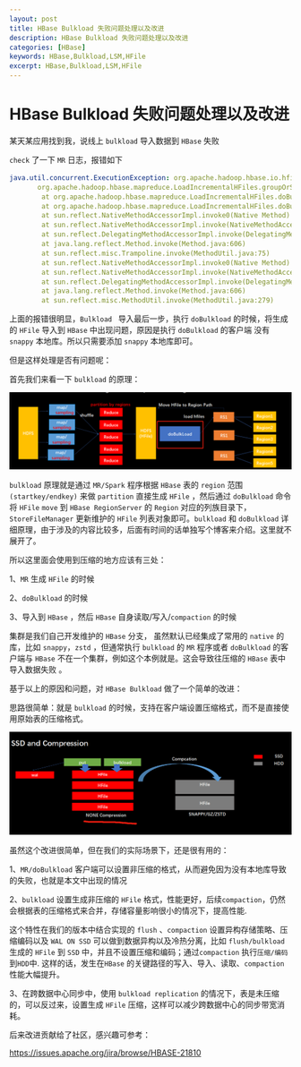 ```yaml
---
layout: post
title: HBase Bulkload 失败问题处理以及改进
description: HBase Bulkload 失败问题处理以及改进
categories: [HBase]
keywords: HBase,Bulkload,LSM,HFile
excerpt: HBase,Bulkload,LSM,HFile
---
```


#  HBase Bulkload 失败问题处理以及改进

某天某应用找到我，说线上 `bulkload` 导入数据到 `HBase` 失败

`check` 了一下 `MR` 日志，报错如下

```yaml
java.util.concurrent.ExecutionException: org.apache.hadoop.hbase.io.hfile.CorruptHFileException: Problem reading HFile Trailer from file hdfs://******/*****/f1/2adb6a82818642aca73daf999063f655
       org.apache.hadoop.hbase.mapreduce.LoadIncrementalHFiles.groupOrSplitPhase(LoadIncrementalHFiles.java:584)
        at org.apache.hadoop.hbase.mapreduce.LoadIncrementalHFiles.doBulkLoad(LoadIncrementalHFiles.java:440)
        at org.apache.hadoop.hbase.mapreduce.LoadIncrementalHFiles.doBulkLoad(LoadIncrementalHFiles.java:327)
        at sun.reflect.NativeMethodAccessorImpl.invoke0(Native Method)
        at sun.reflect.NativeMethodAccessorImpl.invoke(NativeMethodAccessorImpl.java:57)
        at sun.reflect.DelegatingMethodAccessorImpl.invoke(DelegatingMethodAccessorImpl.java:43)
        at java.lang.reflect.Method.invoke(Method.java:606)
        at sun.reflect.misc.Trampoline.invoke(MethodUtil.java:75)
        at sun.reflect.NativeMethodAccessorImpl.invoke0(Native Method)
        at sun.reflect.NativeMethodAccessorImpl.invoke(NativeMethodAccessorImpl.java:57)
        at sun.reflect.DelegatingMethodAccessorImpl.invoke(DelegatingMethodAccessorImpl.java:43)
        at java.lang.reflect.Method.invoke(Method.java:606)
        at sun.reflect.misc.MethodUtil.invoke(MethodUtil.java:279)

```

  

上面的报错很明显，`Bulkload ` 导入最后一步，执行 `doBulkload` 的时候，将生成的 `HFile` 导入到 `HBase` 中出现问题，原因是执行 `doBulkload` 的客户端 没有 `snappy` 本地库。所以只需要添加 `snappy` 本地库即可。


但是这样处理是否有问题呢：

首先我们来看一下 `bulkload` 的原理：

![](/images/posts/hbase/bulkload/bulkload-arc1.png "bulkload arc")



`bulkload` 原理就是通过 `MR/Spark` 程序根据 `HBase` 表的 `region` 范围 `(startkey/endkey)` 来做 `partition` 直接生成 `HFile` ，然后通过 `doBulkload` 命令将 `HFile` `move` 到 `HBase RegionServer` 的 `Region` 对应的列族目录下， `StoreFileManager` 更新维护的 `HFile` 列表对象即可。`bulkload` 和 `doBulkload` 详细原理，由于涉及的内容比较多，后面有时间的话单独写个博客来介绍。这里就不展开了。

所以这里面会使用到压缩的地方应该有三处：  

1、`MR`  生成 `HFile` 的时候   

2、`doBulkload`  的时候  

3、导入到 `HBase` ，然后 `HBase` 自身读取/写入/`compaction` 的时候


集群是我们自己开发维护的 `HBase` 分支， 虽然默认已经集成了常用的 `native` 的库，比如 `snappy`，`zstd` ，但通常执行 `bulkload` 的 `MR` 程序或者 `doBulkload` 的客户端与 `HBase` 不在一个集群，例如这个本例就是。这会导致往压缩的 `HBase` 表中导入数据失败 。

基于以上的原因和问题，对 `HBase Bulkload` 做了一个简单的改进：

思路很简单：就是 `bulkload` 的时候，支持在客户端设置压缩格式，而不是直接使用原始表的压缩格式。

![](/images/posts/hbase/bulkload/bulkload-improve1.png "bulkload improve")



虽然这个改进很简单，但在我们的实际场景下，还是很有用的：

1、`MR/doBulkload` 客户端可以设置非压缩的格式，从而避免因为没有本地库导致的失败，也就是本文中出现的情况

2、`bulkload` 设置生成非压缩的 `HFile` 格式，性能更好，后续`compaction`，仍然会根据表的压缩格式来合并，存储容量影响很小的情况下，提高性能.

这个特性在我们的版本中结合实现的 `flush`  、`compaction`  设置异构存储策略、压缩编码以及 `WAL ON SSD` 可以做到数据异构以及冷热分离，比如 `flush/bulkload` 生成的 `HFile` 到 `SSD` 中，并且不设置压缩和编码；通过`compaction` 执行`压缩/编码`到`HDD`中. 这样的话，发生在`HBase` 的关键路径的写入、导入、读取、`compaction `性能大幅提升。

3、在跨数据中心同步中，使用 `bulkload replication` 的情况下，表是未压缩的，可以反过来，设置生成 `HFile` 压缩，这样可以减少跨数据中心的同步带宽消耗。



后来改进贡献给了社区，感兴趣可参考：

https://issues.apache.org/jira/browse/HBASE-21810

